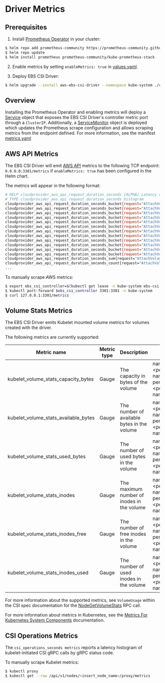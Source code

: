 # Driver Metrics

## Prerequisites

1. Install [Prometheus Operator](https://github.com/prometheus-operator/prometheus-operator) in your cluster:
```sh
$ helm repo add prometheus-community https://prometheus-community.github.io/helm-charts
$ helm repo update
$ helm install prometheus prometheus-community/kube-prometheus-stack
```
2. Enable metrics by setting `enableMetrics: true` in [values.yaml](https://github.com/kubernetes-sigs/aws-ebs-csi-driver/blob/master/charts/aws-ebs-csi-driver/values.yaml).

3. Deploy EBS CSI Driver:
```sh
$ helm upgrade --install aws-ebs-csi-driver --namespace kube-system ./charts/aws-ebs-csi-driver --values ./charts/aws-ebs-csi-driver/values.yaml
```

## Overview

Installing the Prometheus Operator and enabling metrics will deploy a [Service](https://kubernetes.io/docs/concepts/services-networking/service/) object that exposes the EBS CSI Driver's controller metric port through a `ClusterIP`. Additionally, a [ServiceMonitor](https://github.com/prometheus-operator/prometheus-operator/blob/main/Documentation/user-guides/getting-started.md#:~:text=Alertmanager-,ServiceMonitor,-See%20the%20Alerting) object is deployed which updates the Prometheus scrape configuration and allows scraping metrics from the endpoint defined. For more information, see the manifest [metrics.yaml](/charts/aws-ebs-csi-driver/templates/metrics.yaml)

## AWS API Metrics

The EBS CSI Driver will emit [AWS API](https://docs.aws.amazon.com/AWSEC2/latest/APIReference/OperationList-query.html) metrics to the following TCP endpoint: `0.0.0.0:3301/metrics` if `enableMetrics: true` has been configured in the Helm chart.

The metrics will appear in the following format: 
```sh
# HELP cloudprovider_aws_api_request_duration_seconds [ALPHA] Latency of AWS API calls
# TYPE cloudprovider_aws_api_request_duration_seconds histogram
cloudprovider_aws_api_request_duration_seconds_bucket{request="AttachVolume",le="0.005"} 0
cloudprovider_aws_api_request_duration_seconds_bucket{request="AttachVolume",le="0.01"} 0
cloudprovider_aws_api_request_duration_seconds_bucket{request="AttachVolume",le="0.025"} 0
cloudprovider_aws_api_request_duration_seconds_bucket{request="AttachVolume",le="0.05"} 0
cloudprovider_aws_api_request_duration_seconds_bucket{request="AttachVolume",le="0.1"} 0
cloudprovider_aws_api_request_duration_seconds_bucket{request="AttachVolume",le="0.25"} 0
cloudprovider_aws_api_request_duration_seconds_bucket{request="AttachVolume",le="0.5"} 0
cloudprovider_aws_api_request_duration_seconds_bucket{request="AttachVolume",le="1"} 1
cloudprovider_aws_api_request_duration_seconds_bucket{request="AttachVolume",le="2.5"} 1
cloudprovider_aws_api_request_duration_seconds_bucket{request="AttachVolume",le="5"} 1
cloudprovider_aws_api_request_duration_seconds_bucket{request="AttachVolume",le="10"} 1
cloudprovider_aws_api_request_duration_seconds_bucket{request="AttachVolume",le="+Inf"} 1
cloudprovider_aws_api_request_duration_seconds_sum{request="AttachVolume"} 0.547694574
cloudprovider_aws_api_request_duration_seconds_count{request="AttachVolume"} 1
...
```

To manually scrape AWS metrics: 
```sh
$ export ebs_csi_controller=$(kubectl get lease -n kube-system ebs-csi-aws-com -o=jsonpath="{.spec.holderIdentity}")
$ kubectl port-forward $ebs_csi_controller 3301:3301 -n kube-system
$ curl 127.0.0.1:3301/metrics
```

## Volume Stats Metrics

The EBS CSI Driver emits Kubelet mounted volume metrics for volumes created with the driver. 

The following metrics are currently supported:

| Metric name | Metric type | Description | Labels |
|-------------|-------------|-------------|-------------|
|kubelet_volume_stats_capacity_bytes|Gauge|The capacity in bytes of the volume|namespace=\<persistentvolumeclaim-namespace\> <br/> persistentvolumeclaim=\<persistentvolumeclaim-name\>| 
|kubelet_volume_stats_available_bytes|Gauge|The number of available bytes in the volume|namespace=\<persistentvolumeclaim-namespace\> <br/> persistentvolumeclaim=\<persistentvolumeclaim-name\>| 
|kubelet_volume_stats_used_bytes|Gauge|The number of used bytes in the volume|namespace=\<persistentvolumeclaim-namespace\> <br/> persistentvolumeclaim=\<persistentvolumeclaim-name\>| 
|kubelet_volume_stats_inodes|Gauge|The maximum number of inodes in the volume|namespace=\<persistentvolumeclaim-namespace\> <br/> persistentvolumeclaim=\<persistentvolumeclaim-name\>| 
|kubelet_volume_stats_inodes_free|Gauge|The number of free inodes in the volume|namespace=\<persistentvolumeclaim-namespace\> <br/> persistentvolumeclaim=\<persistentvolumeclaim-name\>| 
|kubelet_volume_stats_inodes_used|Gauge|The number of used inodes in the volume|namespace=\<persistentvolumeclaim-namespace\> <br/> persistentvolumeclaim=\<persistentvolumeclaim-name\>| 

For more information about the supported metrics, see `VolumeUsage` within the CSI spec documentation for the [NodeGetVolumeStats](https://github.com/container-storage-interface/spec/blob/master/spec.md#nodegetvolumestats) RPC call.

For more information about metrics in Kubernetes, see the [Metrics For Kubernetes System Components](https://kubernetes.io/docs/concepts/cluster-administration/system-metrics/#metrics-in-kubernetes) documentation.

## CSI Operations Metrics

The `csi_operations_seconds metrics` reports a latency histogram of kubelet-initiated CSI gRPC calls by gRPC status code.

To manually scrape Kubelet metrics: 
```sh
$ kubectl proxy
$ kubectl get --raw /api/v1/nodes/<insert_node_name>/proxy/metrics
```

